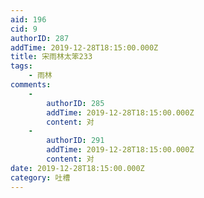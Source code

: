 ```yaml
---
aid: 196
cid: 9
authorID: 287
addTime: 2019-12-28T18:15:00.000Z
title: 宋雨林太笨233
tags:
    - 雨林
comments:
    -
        authorID: 285
        addTime: 2019-12-28T18:15:00.000Z
        content: 对
    -
        authorID: 291
        addTime: 2019-12-28T18:15:00.000Z
        content: 对
date: 2019-12-28T18:15:00.000Z
category: 吐槽
---
```



